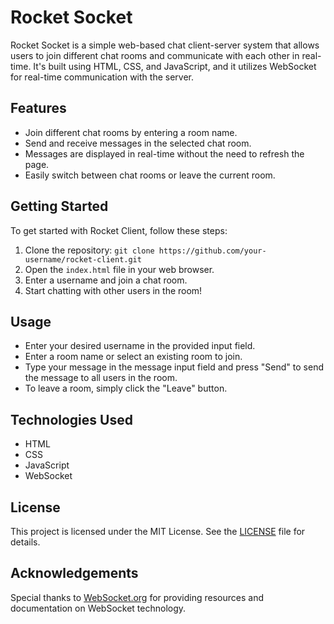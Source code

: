 # Rocket Socket

Rocket Socket is a simple web-based chat client-server system that allows users to join different chat rooms and communicate with each other in real-time. It's built using HTML, CSS, and JavaScript, and it utilizes WebSocket for real-time communication with the server.

## Features

- Join different chat rooms by entering a room name.
- Send and receive messages in the selected chat room.
- Messages are displayed in real-time without the need to refresh the page.
- Easily switch between chat rooms or leave the current room.

## Getting Started

To get started with Rocket Client, follow these steps:

1. Clone the repository: `git clone https://github.com/your-username/rocket-client.git`
2. Open the `index.html` file in your web browser.
3. Enter a username and join a chat room.
4. Start chatting with other users in the room!

## Usage

- Enter your desired username in the provided input field.
- Enter a room name or select an existing room to join.
- Type your message in the message input field and press "Send" to send the message to all users in the room.
- To leave a room, simply click the "Leave" button.

## Technologies Used

- HTML
- CSS
- JavaScript
- WebSocket

## License

This project is licensed under the MIT License. See the [LICENSE](LICENSE) file for details.

## Acknowledgements

Special thanks to [WebSocket.org](https://www.websocket.org/) for providing resources and documentation on WebSocket technology.
